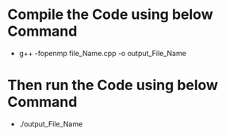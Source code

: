# Compile the Code using below Command
- g++ -fopenmp file_Name.cpp -o output_File_Name

# Then run the Code using below Command

- ./output_File_Name